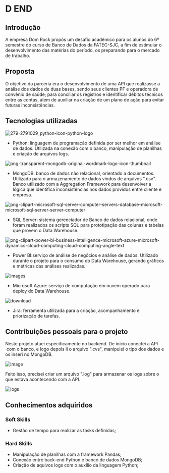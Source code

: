 # D END

## Introdução
A empresa Dom Rock propôs um desafio acadêmico para os alunos do 6º semestre do curso de Banco de Dados da FATEC-SJC, a fim de estimular o desenvolvimento das matérias do período, os preparando para o mercado de trabalho.

## Proposta 
O objetivo da parceria era o desenvolvimento de uma API que realizasse a análise dos dados de duas bases, sendo seus clientes PF e operadora de convênio de saúde; para conciliar os registros e identificar débitos técnicos entre as contas, alem de auxiliar na criação de um plano de ação para evitar futuras inconsistências.

## Tecnologias utilizadas
![279-2791029_python-icon-python-logo](https://user-images.githubusercontent.com/55815856/201441143-a0b4eaca-4b9d-4c69-a65a-3a2a0fbdc38e.png)

- Python: linguagem de programação definida por ser melhor em análise de dados. Utilizada na conexão com o banco, manipulação de planilhas e criação de arquivos logs. 

![png-transparent-mongodb-original-wordmark-logo-icon-thumbnail](https://user-images.githubusercontent.com/55815856/201441219-d0c78cdc-0910-45c1-88fc-5a152e8df397.png)

- MongoDB: banco de dados não relacional, orientado a documentos. Utilizado para o armazenamento de dados vindos de arquivos ".csv". Banco utilizado com a Aggregation Framework para desenvolver a lógica que identifica inconsistências nos dados providos entre cliente e empresa.

![png-clipart-microsoft-sql-server-computer-servers-database-microsoft-microsoft-sql-server-server-computer](https://user-images.githubusercontent.com/55815856/201441278-7ce24339-c767-4397-ae4c-615213be35d5.png)

- SQL Server: sistema gerenciador de Banco de dados relacional, onde foram realizados os scripts SQL para prototipação das colunas e tabelas que provem o Data Warehouse.

![png-clipart-power-bi-business-intelligence-microsoft-azure-microsoft-dynamics-cloud-computing-cloud-computing-angle-text](https://user-images.githubusercontent.com/55815856/201441323-017dcda5-c761-4fce-b1ee-d3f6eaeea218.png)

- Power BI:serviço de análise de negócios e análise de dados. Utilizado durante o projeto para o consumo do Data Warehouse, gerando gráficos e métricas das análises realizadas.

![images](https://user-images.githubusercontent.com/55815856/201441395-d0b3ec8a-99ed-4b30-92a3-6a70425cc3d2.png)

- Microsoft Azure: serviço de computação em nuvem operado para deploy do Data Warehouse.

![download](https://user-images.githubusercontent.com/55815856/201441423-730ff0df-c1fc-4be0-bb79-2f027217fe2a.png)

- Jira: ferramenta utilizada para a criação, acompanhamento e priorização de tarefas.

## Contribuições pessoais para o projeto
Neste projeto atuei especificamente no backend. De início conectei a API  com o banco, e logo depois li o arquivo ".cvs", manipulei o tipo dos dados e os inseri no MongoDB. 

![image](https://user-images.githubusercontent.com/55815856/201440608-966ce205-6329-49f2-9296-0ceb7c682e6c.png)

Feito isso, precisei criar um arquivo ".log" para armazenar os logs sobre o que estava acontecendo com a API.

![logs](https://user-images.githubusercontent.com/55815856/201440366-99c54f03-bb9b-4b96-a5e3-f31cc3939389.PNG)

## Conhecimentos adquiridos
### Soft Skills
- Gestão de tempo para realizar as tasks definidas; 

### Hard Skills
- Manipulação de planilhas com a framework Pandas;
- Conexão entre back-end Python e banco de dados MongoDB;
- Criação de aquivos logs com o auxílio da linguagem Python;
